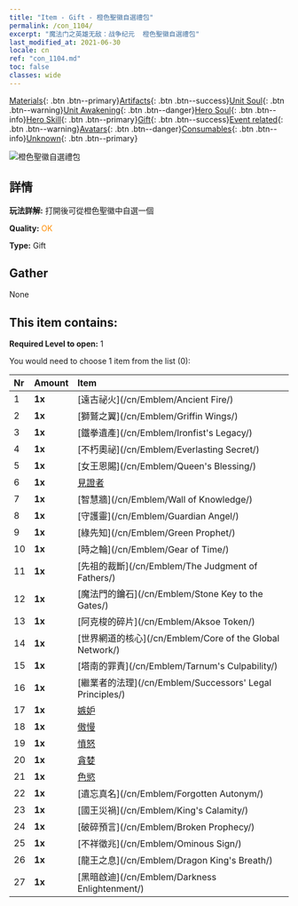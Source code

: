 ```yaml
---
title: "Item - Gift - 橙色聖徽自選禮包"
permalink: /con_1104/
excerpt: "魔法门之英雄无敌：战争纪元  橙色聖徽自選禮包"
last_modified_at: 2021-06-30
locale: cn
ref: "con_1104.md"
toc: false
classes: wide
---
```

 [Materials](/ItemsCN/){: .btn .btn--primary}[Artifacts](/ItemsCN/Artifacts/){: .btn .btn--success}[Unit Soul](/ItemsCN/UnitSoul/){: .btn .btn--warning}[Unit Awakening](/ItemsCN/UnitAwakening/){: .btn .btn--danger}[Hero Soul](/ItemsCN/HeroSoul/){: .btn .btn--info}[Hero Skill](/ItemsCN/HeroSkill/){: .btn .btn--primary}[Gift](/ItemsCN/Gift/){: .btn .btn--success}[Event related](/ItemsCN/Events/){: .btn .btn--warning}[Avatars](/ItemsCN/Avatars/){: .btn .btn--danger}[Consumables](/ItemsCN/Consumables/){: .btn .btn--info}[Unknown](/ItemsCN/Unknown/){: .btn .btn--primary}

 ![橙色聖徽自選禮包](/images/t/i_907089.png)

## 詳情
 **玩法詳解:** 打開後可從橙色聖徽中自選一個

 **Quality:** <span style="color: #FF8C00">OK</span>

 **Type:** Gift

## Gather

  None

## This item contains:

 **Required Level to open:** 1

 You would need to choose 1 item from the list (0):

  | Nr | Amount |     Item    |
  |:---|:-------|:------------|
  | 1 |  **1x** | [遠古祕火](/cn/Emblem/Ancient Fire/) |  | 
  | 2 |  **1x** | [獅鷲之翼](/cn/Emblem/Griffin Wings/) |  | 
  | 3 |  **1x** | [鐵拳遺產](/cn/Emblem/Ironfist's Legacy/) |  | 
  | 4 |  **1x** | [不朽奧祕](/cn/Emblem/Everlasting Secret/) |  | 
  | 5 |  **1x** | [女王恩賜](/cn/Emblem/Queen's Blessing/) |  | 
  | 6 |  **1x** | [見證者](/cn/Emblem/Witness/) |  | 
  | 7 |  **1x** | [智慧牆](/cn/Emblem/Wall of Knowledge/) |  | 
  | 8 |  **1x** | [守護靈](/cn/Emblem/Guardian Angel/) |  | 
  | 9 |  **1x** | [綠先知](/cn/Emblem/Green Prophet/) |  | 
  | 10 |  **1x** | [時之輪](/cn/Emblem/Gear of Time/) |  | 
  | 11 |  **1x** | [先祖的裁斷](/cn/Emblem/The Judgment of Fathers/) |  | 
  | 12 |  **1x** | [魔法門的鑰石](/cn/Emblem/Stone Key to the Gates/) |  | 
  | 13 |  **1x** | [阿克梭的碎片](/cn/Emblem/Aksoe Token/) |  | 
  | 14 |  **1x** | [世界網道的核心](/cn/Emblem/Core of the Global Network/) |  | 
  | 15 |  **1x** | [塔南的罪責](/cn/Emblem/Tarnum's Culpability/) |  | 
  | 16 |  **1x** | [繼業者的法理](/cn/Emblem/Successors' Legal Principles/) |  | 
  | 17 |  **1x** | [嫉妒](/cn/Emblem/Jealousy/) |  | 
  | 18 |  **1x** | [傲慢](/cn/Emblem/Arrogance/) |  | 
  | 19 |  **1x** | [憤怒](/cn/Emblem/Anger/) |  | 
  | 20 |  **1x** | [貪婪](/cn/Emblem/Greed/) |  | 
  | 21 |  **1x** | [色慾](/cn/Emblem/Lust/) |  | 
  | 22 |  **1x** | [遺忘真名](/cn/Emblem/Forgotten Autonym/) |  | 
  | 23 |  **1x** | [國王災禍](/cn/Emblem/King's Calamity/) |  | 
  | 24 |  **1x** | [破碎預言](/cn/Emblem/Broken Prophecy/) |  | 
  | 25 |  **1x** | [不祥徵兆](/cn/Emblem/Ominous Sign/) |  | 
  | 26 |  **1x** | [龍王之息](/cn/Emblem/Dragon King's Breath/) |  | 
  | 27 |  **1x** | [黑暗啟迪](/cn/Emblem/Darkness Enlightenment/) |  | 
